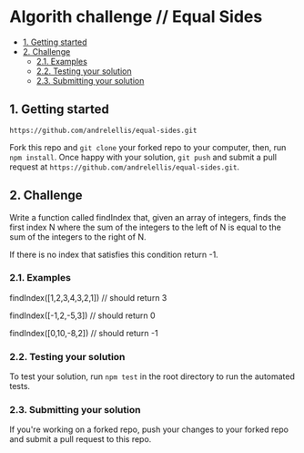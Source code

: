 # Algorith challenge // Equal Sides

- [1. Getting started](#1-getting-started)
- [2. Challenge](#2-challenge)
  - [2.1. Examples](#21-examples)
  - [2.2. Testing your solution](#22-testing-your-solution)
  - [2.3. Submitting your solution](#23-submitting-your-solution)

## 1. Getting started
`https://github.com/andrelellis/equal-sides.git`

Fork this repo and `git clone` your forked repo to your computer, then, run `npm install`. Once happy with your solution, `git push` and submit a pull request at `https://github.com/andrelellis/equal-sides.git`.

## 2. Challenge
Write a function called findIndex that, given an array of integers, finds the first index N where the sum of the integers to the left of N is equal to the sum of the integers to the right of N.

If there is no index that satisfies this condition return -1.

### 2.1. Examples

findIndex([1,2,3,4,3,2,1]) // should return 3

findIndex([-1,2,-5,3]) // should return 0

findIndex([0,10,-8,2]) // should return -1

### 2.2. Testing your solution
To test your solution, run `npm test` in the root directory to run the automated tests.

### 2.3. Submitting your solution

If you're working on a forked repo, push your changes to your forked repo and submit a pull request to this repo.